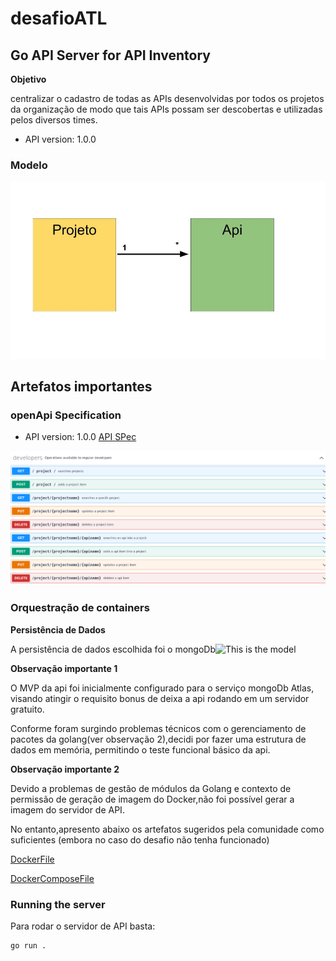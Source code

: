 # desafioATL

## Go API Server for API Inventory

**Objetivo**

centralizar o cadastro de todas as APIs
desenvolvidas por todos os projetos da organização de modo que tais APIs possam ser
descobertas e utilizadas pelos diversos times.

- API version: 1.0.0

### Modelo
![This is the model](./figs/Model.jpg)



## Artefatos importantes

### openApi Specification

- API version: 1.0.0
[API SPec](./api/swagger.yalm)

![This is the model](./figs/API_doc.png)


### Orquestração de containers

**Persistência de Dados**

A persistência de dados escolhida foi o mongoDb![This is the model](https://encrypted-tbn0.gstatic.com/images?q=tbn:ANd9GcTy2dTk6BapuszAxMI9E1RFAh-Tzq29EJ0KyA&usqp=CAU)

**Observação importante 1**

O MVP da api foi inicialmente configurado  para o serviço mongoDb Atlas, visando atingir o requisito bonus de deixa a api rodando em um servidor gratuito.

Conforme foram surgindo problemas técnicos com o gerenciamento de pacotes da golang(ver observação 2),decidi por fazer uma  estrutura de dados em memória, permitindo o teste funcional básico da api. 

**Observação importante 2**

Devido a problemas de gestão de módulos da Golang e contexto de permissão de geração de imagem do Docker,não foi possível gerar a imagem do servidor de API.

No entanto,apresento abaixo os artefatos sugeridos pela comunidade como suficientes (embora no caso do desafio não tenha funcionado)

[DockerFile](./docker/Dockerfile)

[DockerComposeFile](./docker/api_compose)










### Running the server
Para rodar o servidor de API basta:

```
go run .
```

